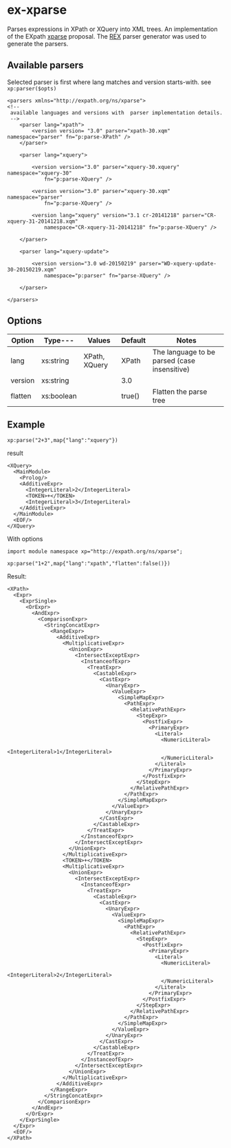 # ex-xparse
Parses expressions in XPath  or XQuery into XML trees. 
An implementation of the EXpath [xparse](https://lists.w3.org/Archives/Public/public-expath/2015Feb/att-0003/xparse.html) proposal.
The [REX](http://www.bottlecaps.de/rex/) parser generator was used to generate the parsers.



## Available parsers
Selected parser is first where lang matches and version starts-with. see `xp:parser($opts)`
````
<parsers xmlns="http://expath.org/ns/xparse">
<!-- 
 available languages and versions with  parser implementation details.
 -->
    <parser lang="xpath">
        <version version= "3.0" parser="xpath-30.xqm" namespace="parser" fn="p:parse-XPath" />
    </parser>
    
    <parser lang="xquery">

        <version version="3.0" parser="xquery-30.xquery" namespace="xquery-30"
            fn="p:parse-XQuery" />
            
        <version version="3.0" parser="xquery-30.xqm" namespace="parser"
            fn="p:parse-XQuery" />
            
        <version lang="xquery" version="3.1 cr-20141218" parser="CR-xquery-31-20141218.xqm"
            namespace="CR-xquery-31-20141218" fn="p:parse-XQuery" />
            
    </parser>
    
    <parser lang="xquery-update">
    
        <version version="3.0 wd-20150219" parser="WD-xquery-update-30-20150219.xqm"
            namespace="p:parser" fn="parse-XQuery" />
            
    </parser>

</parsers>
````
## Options

| Option | Type---  | Values      |Default  |Notes                                            |
|--------|----------|-------------|---------|-------------------------------------------------|
|lang    |xs:string |XPath, XQuery|XPath    |The language to be parsed (case insensitive)     |
|version |xs:string          |             |3.0      |                                        |
|flatten |xs:boolean|             |true()   |Flatten the parse tree                           |
 
## Example
````
xp:parse("2+3",map{"lang":"xquery"}) 
````
result
````
<XQuery>
  <MainModule>
    <Prolog/>
    <AdditiveExpr>
      <IntegerLiteral>2</IntegerLiteral>
      <TOKEN>+</TOKEN>
      <IntegerLiteral>3</IntegerLiteral>
    </AdditiveExpr>
  </MainModule>
  <EOF/>
</XQuery>
````
With options
````
import module namespace xp="http://expath.org/ns/xparse";

xp:parse("1+2",map{"lang":"xpath","flatten":false()})
````

Result:
````
<XPath>
  <Expr>
    <ExprSingle>
      <OrExpr>
        <AndExpr>
          <ComparisonExpr>
            <StringConcatExpr>
              <RangeExpr>
                <AdditiveExpr>
                  <MultiplicativeExpr>
                    <UnionExpr>
                      <IntersectExceptExpr>
                        <InstanceofExpr>
                          <TreatExpr>
                            <CastableExpr>
                              <CastExpr>
                                <UnaryExpr>
                                  <ValueExpr>
                                    <SimpleMapExpr>
                                      <PathExpr>
                                        <RelativePathExpr>
                                          <StepExpr>
                                            <PostfixExpr>
                                              <PrimaryExpr>
                                                <Literal>
                                                  <NumericLiteral>
                                                    <IntegerLiteral>1</IntegerLiteral>
                                                  </NumericLiteral>
                                                </Literal>
                                              </PrimaryExpr>
                                            </PostfixExpr>
                                          </StepExpr>
                                        </RelativePathExpr>
                                      </PathExpr>
                                    </SimpleMapExpr>
                                  </ValueExpr>
                                </UnaryExpr>
                              </CastExpr>
                            </CastableExpr>
                          </TreatExpr>
                        </InstanceofExpr>
                      </IntersectExceptExpr>
                    </UnionExpr>
                  </MultiplicativeExpr>
                  <TOKEN>+</TOKEN>
                  <MultiplicativeExpr>
                    <UnionExpr>
                      <IntersectExceptExpr>
                        <InstanceofExpr>
                          <TreatExpr>
                            <CastableExpr>
                              <CastExpr>
                                <UnaryExpr>
                                  <ValueExpr>
                                    <SimpleMapExpr>
                                      <PathExpr>
                                        <RelativePathExpr>
                                          <StepExpr>
                                            <PostfixExpr>
                                              <PrimaryExpr>
                                                <Literal>
                                                  <NumericLiteral>
                                                    <IntegerLiteral>2</IntegerLiteral>
                                                  </NumericLiteral>
                                                </Literal>
                                              </PrimaryExpr>
                                            </PostfixExpr>
                                          </StepExpr>
                                        </RelativePathExpr>
                                      </PathExpr>
                                    </SimpleMapExpr>
                                  </ValueExpr>
                                </UnaryExpr>
                              </CastExpr>
                            </CastableExpr>
                          </TreatExpr>
                        </InstanceofExpr>
                      </IntersectExceptExpr>
                    </UnionExpr>
                  </MultiplicativeExpr>
                </AdditiveExpr>
              </RangeExpr>
            </StringConcatExpr>
          </ComparisonExpr>
        </AndExpr>
      </OrExpr>
    </ExprSingle>
  </Expr>
  <EOF/>
</XPath>
````

